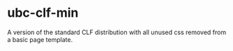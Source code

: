 # ubc-clf-min
A version of the standard CLF distribution with all unused css removed from a basic page template.
